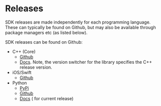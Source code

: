 # Releases

SDK releases are made independently for each programming language.
These can typically be found on Github, but may also be available through package managers etc (as listed below).

SDK releases can be found on Github:
* C++ (Core)
  - [Github](https://github.com/mavlink/MAVSDK/releases)
  - [Docs](https://mavsdk.mavlink.io/develop/en/cpp/). Note, the version switcher for the library specifies the C++ release version.
* iOS/Swift
  * [Github](https://github.com/mavlink/MAVSDK-Swift/releases)
* Python
  * [PyPi](https://pypi.org/project/mavsdk)
  * [Github](https://github.com/mavlink/MAVSDK-Python/releases)
  * [Docs](http://mavsdk-python-docs.s3-website.eu-central-1.amazonaws.com/) ( for current release)

